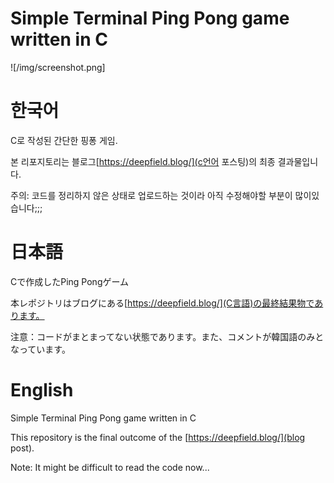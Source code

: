# Simple Terminal Ping Pong game written in C

![/img/screenshot.png]

# 한국어

C로 작성된 간단한 핑퐁 게임.

본 리포지토리는 블로그[https://deepfield.blog/](c언어 포스팅)의 최종 결과물입니다.

주의: 코드를 정리하지 않은 상태로 업로드하는 것이라 아직 수정해야할 부분이 많이있습니다;;;

# 日本語

Cで作成したPing Pongゲーム

本レポジトリはブログにある[https://deepfield.blog/](C言語)の最終結果物であります。


注意：コードがまとまってない状態であります。また、コメントが韓国語のみとなっています。

# English

Simple Terminal Ping Pong game written in C

This repository is the final outcome of the [https://deepfield.blog/](blog post).

Note: It might be difficult to read the code now...